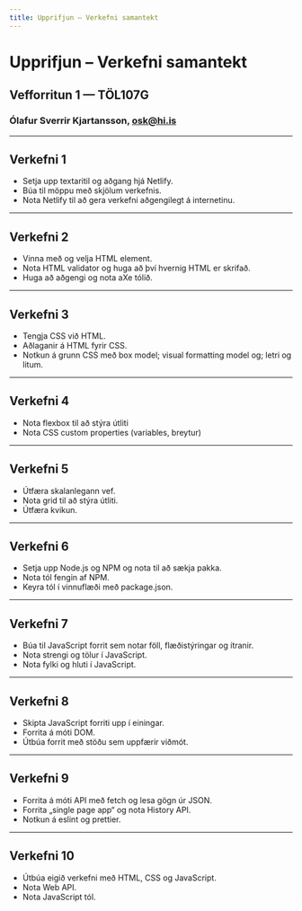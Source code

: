 ```yaml
---
title: Upprifjun – Verkefni samantekt
---
```


# Upprifjun – Verkefni samantekt

## Vefforritun 1 — TÖL107G

### Ólafur Sverrir Kjartansson, [osk@hi.is](mailto:osk@hi.is)

---

## Verkefni 1

- Setja upp textaritil og aðgang hjá Netlify.
- Búa til möppu með skjölum verkefnis.
- Nota Netlify til að gera verkefni aðgengilegt á internetinu.

***

## Verkefni 2

- Vinna með og velja HTML element.
- Nota HTML validator og huga að því hvernig HTML er skrifað.
- Huga að aðgengi og nota aXe tólið.

***

## Verkefni 3

- Tengja CSS við HTML.
- Aðlaganir á HTML fyrir CSS.
- Notkun á grunn CSS með box model; visual formatting model og; letri og litum.

***

## Verkefni 4

- Nota flexbox til að stýra útliti
- Nota CSS custom properties (variables, breytur)

***

## Verkefni 5

- Útfæra skalanlegann vef.
- Nota grid til að stýra útliti.
- Útfæra kvikun.

***

## Verkefni 6

- Setja upp Node.js og NPM og nota til að sækja pakka.
- Nota tól fengin af NPM.
- Keyra tól í vinnuflæði með package.json.

***

## Verkefni 7

- Búa til JavaScript forrit sem notar föll, flæðistýringar og ítranir.
- Nota strengi og tölur í JavaScript.
- Nota fylki og hluti í JavaScript.

***

## Verkefni 8

- Skipta JavaScript forriti upp í einingar.
- Forrita á móti DOM.
- Útbúa forrit með stöðu sem uppfærir viðmót.

***

## Verkefni 9

- Forrita á móti API með fetch og lesa gögn úr JSON.
- Forrita „single page app“ og nota History API.
- Notkun á eslint og prettier.

***

## Verkefni 10

- Útbúa eigið verkefni með HTML, CSS og JavaScript.
- Nota Web API.
- Nota JavaScript tól.
